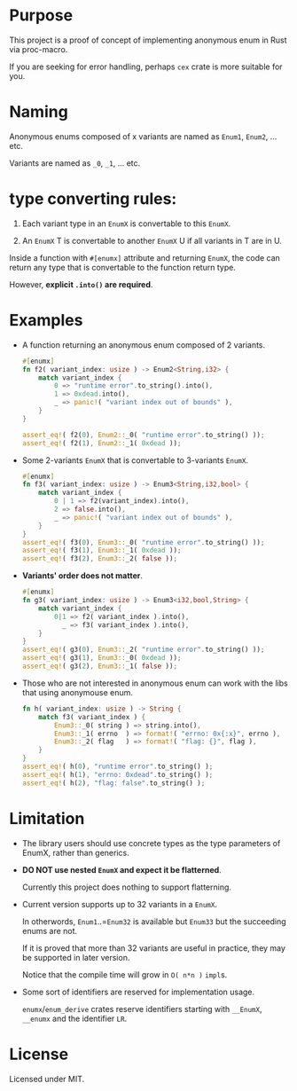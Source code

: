 # Purpose

This project is a proof of concept of implementing anonymous enum in Rust via proc-macro.

If you are seeking for error handling, perhaps `cex` crate is more suitable for you.

# Naming

Anonymous enums composed of x variants are named as `Enum1`, `Enum2`, ... etc.

Variants are named as `_0`, `_1`, ... etc.

# type converting rules:

1. Each variant type in an `EnumX` is convertable to this `EnumX`.

2. An `EnumX` T is convertable to another `EnumX` U if all variants in T are in U.

Inside a function with `#[enumx]` attribute and returning `EnumX`, the code can return any type that is convertable to the function return type.

However, **explicit `.into()` are required**.

# Examples

- A function returning an anonymous enum composed of 2 variants.

  ```rust
  #[enumx]
  fn f2( variant_index: usize ) -> Enum2<String,i32> {
      match variant_index {
          0 => "runtime error".to_string().into(),
          1 => 0xdead.into(),
          _ => panic!( "variant index out of bounds" ),
      }
  }
  
  assert_eq!( f2(0), Enum2::_0( "runtime error".to_string() ));
  assert_eq!( f2(1), Enum2::_1( 0xdead ));
  ```

- Some 2-variants `EnumX` that is convertable to 3-variants `EnumX`.

  ```rust
  #[enumx]
  fn f3( variant_index: usize ) -> Enum3<String,i32,bool> {
      match variant_index {
          0 | 1 => f2(variant_index).into(),
          2 => false.into(),
          _ => panic!( "variant index out of bounds" ),
      }
  }
  assert_eq!( f3(0), Enum3::_0( "runtime error".to_string() ));
  assert_eq!( f3(1), Enum3::_1( 0xdead ));
  assert_eq!( f3(2), Enum3::_2( false ));
  ```

- **Variants' order does not matter**.

  ```rust
  #[enumx]
  fn g3( variant_index: usize ) -> Enum3<i32,bool,String> {
      match variant_index {
          0|1 => f2( variant_index ).into(),
            _ => f3( variant_index ).into(),
      }
  }
  assert_eq!( g3(0), Enum3::_2( "runtime error".to_string() ));
  assert_eq!( g3(1), Enum3::_0( 0xdead ));
  assert_eq!( g3(2), Enum3::_1( false ));
  ```

- Those who are not interested in anonymous enum can work with the libs that using anonymouse enum.

  ```rust
  fn h( variant_index: usize ) -> String {
      match f3( variant_index ) {
          Enum3::_0( string ) => string.into(),
          Enum3::_1( errno  ) => format!( "errno: 0x{:x}", errno ),
          Enum3::_2( flag   ) => format!( "flag: {}", flag ),
      }
  }
  assert_eq!( h(0), "runtime error".to_string() );
  assert_eq!( h(1), "errno: 0xdead".to_string() );
  assert_eq!( h(2), "flag: false".to_string() );
  ```

# Limitation

- The library users should use concrete types as the type parameters of EnumX, rather than generics.

- **DO NOT use nested `EnumX` and expect it be flatterned**.

  Currently this project does nothing to support flatterning.

- Current version supports up to 32 variants in a `EnumX`.

  In otherwords, `Enum1`..=`Enum32` is available but `Enum33` but the succeeding enums are not.

  If it is proved that more than 32 variants are useful in practice, they may be supported in later version.

  Notice that the compile time will grow in `O( n*n )` `impl`s.

- Some sort of identifiers are reserved for implementation usage.

  `enumx`/`enum_derive` crates reserve identifiers starting with `__EnumX`, `__enumx` and the identifier `LR`.

# License

Licensed under MIT.
